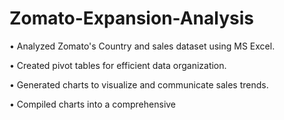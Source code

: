 # Zomato-Expansion-Analysis
• Analyzed Zomato's Country and sales dataset using MS Excel.

• Created pivot tables for efficient data organization.

• Generated charts to visualize and communicate sales trends.

• Compiled charts into a comprehensive
